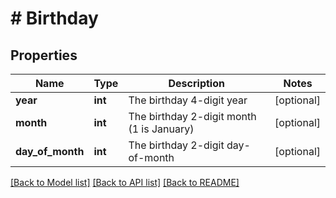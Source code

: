 # # Birthday

## Properties

Name | Type | Description | Notes
------------ | ------------- | ------------- | -------------
**year** | **int** | The birthday 4-digit year | [optional]
**month** | **int** | The birthday 2-digit month (1 is January) | [optional]
**day_of_month** | **int** | The birthday 2-digit day-of-month | [optional]

[[Back to Model list]](../../README.md#models) [[Back to API list]](../../README.md#endpoints) [[Back to README]](../../README.md)
